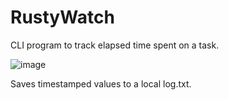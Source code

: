 # RustyWatch

CLI program to track elapsed time spent on a task.

![image](https://github.com/cooscoos/RustyWatch/assets/33428786/dba3c48e-153a-4c1e-bc37-67df799da1bd)

Saves timestamped values to a local log.txt.
